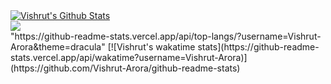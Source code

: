 <a href="https://github.com/Vishrut-Arora">
<img align="center" alt="Vishrut's Github Stats" src="https://github-readme-stats.codestackr.vercel.app/api?username=Vishrut-Arora&show_icons=true&hide_border=true&count_private=true&include_all_commits=true&theme=radical" /></a>
<br>

<a href="https://github.com/Vishrut-Arora">
  <img align="center" src="https://github-readme-stats.anuraghazra1.vercel.app/api/top-langs/?username=Vishrut-Arora&layout=compact&theme=radical" />
</a>
<br>
"https://github-readme-stats.vercel.app/api/top-langs/?username=Vishrut-Arora&theme=dracula"
[![Vishrut's wakatime stats](https://github-readme-stats.vercel.app/api/wakatime?username=Vishrut-Arora)](https://github.com/Vishrut-Arora/github-readme-stats)
